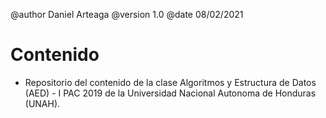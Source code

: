 @author Daniel Arteaga
@version 1.0
@date 08/02/2021

Contenido
=========

- Repositorio del contenido de la clase Algoritmos y Estructura de Datos (AED) - I PAC 2019 de la Universidad Nacional Autonoma de Honduras (UNAH).